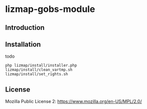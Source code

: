 # lizmap-gobs-module

## Introduction

## Installation

todo

```
php lizmap/install/installer.php
lizmap/install/clean_vartmp.sh
lizmap/install/set_rights.sh
```

## License

Mozilla Public License 2: https://www.mozilla.org/en-US/MPL/2.0/
